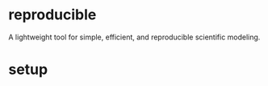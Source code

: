 reproducible
============

A lightweight tool for simple, efficient, and reproducible scientific modeling.


setup
=====
